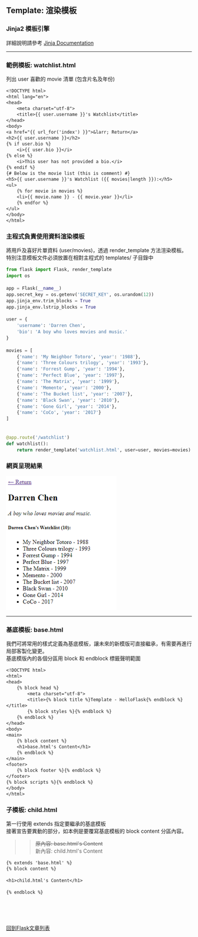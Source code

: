 ## Template: 渲染模板

### Jinja2 模板引擎
詳細說明請參考 [Jinja Documentation](https://jinja.palletsprojects.com/)

---

### 範例模板: watchlist.html
列出 user 喜歡的 movie 清單 (包含片名及年份)
```text
<!DOCTYPE html>
<html lang="en">
<head>
    <meta charset="utf-8">
    <title>{{ user.username }}'s Watchlist</title>
</head>
<body>
<a href="{{ url_for('index') }}">&larr; Return</a>
<h2>{{ user.username }}</h2>
{% if user.bio %}
    <i>{{ user.bio }}</i>
{% else %}
    <i>This user has not provided a bio.</i>
{% endif %}
{# Below is the movie list (this is comment) #}
<h5>{{ user.username }}'s Watchlist ({{ movies|length }}):</h5>
<ul>
    {% for movie in movies %}
    <li>{{ movie.name }} - {{ movie.year }}</li>
    {% endfor %}
</ul>
</body>
</html>
```

### 主程式負責使用資料渲染模板
將用戶及喜好片單資料 (user/movies)，透過 render_template 方法渲染模板。  
特別注意模板文件必須放置在相對主程式的 templates/ 子目錄中
```python
from flask import Flask, render_template
import os

app = Flask(__name__)
app.secret_key = os.getenv('SECRET_KEY', os.urandom(12))
app.jinja_env.trim_blocks = True
app.jinja_env.lstrip_blocks = True

user = {
    'username': 'Darren Chen',
    'bio': 'A boy who loves movies and music.'
}

movies = [
    {'name': 'My Neighbor Totoro', 'year': '1988'},
    {'name': 'Three Colours trilogy', 'year': '1993'},
    {'name': 'Forrest Gump', 'year': '1994'},
    {'name': 'Perfect Blue', 'year': '1997'},
    {'name': 'The Matrix', 'year': '1999'},
    {'name': 'Memento', 'year': '2000'},
    {'name': 'The Bucket list', 'year': '2007'},
    {'name': 'Black Swan', 'year': '2010'},
    {'name': 'Gone Girl', 'year': '2014'},
    {'name': 'CoCo', 'year': '2017'}
]


@app.route('/watchlist')
def watchlist():
    return render_template('watchlist.html', user=user, movies=movies)
```

### 網頁呈現結果
![introduce01](images/introduce01.png)
 
---

### 基底模板: base.html
我們可將常用的樣式定義為基底模板，讓未來的新模版可直接繼承，有需要再進行局部客製化變更。  
基底模版內的各個分區用 block 和 endblock 標籤聲明範圍
<!-- {% raw %} -->
```text
<!DOCTYPE html>
<html>
<head>
    {% block head %}
        <meta charset="utf-8">
        <title>{% block title %}Template - HelloFlask{% endblock %}</title>
        {% block styles %}{% endblock %}
    {% endblock %}
</head>
<body>
<main>
    {% block content %}
    <h1>base.html's Content</h1>
    {% endblock %}
</main>
<footer>
    {% block footer %}{% endblock %}
</footer>
{% block scripts %}{% endblock %}
</body>
</html>
```
<!-- {% endraw %} -->
### 子模板: child.html
第一行使用 extends 指定要繼承的基底模板  
接著宣告要異動的部分，如本例是要覆寫基底模板的 block content 分區內容。  
>> ~~原內容: base.html's Content~~   
>> 新內容: child.html's Content   
<!-- {% raw %} -->
```text
{% extends 'base.html' %}
{% block content %}

<h1>child.html's Content</h1>

{% endblock %}
```
<!-- {% endraw %} -->
<br/><br/><br/>

[回到Flask文章列表](index.md)

<br/>
